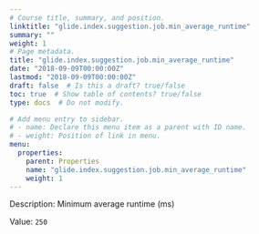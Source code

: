 ```yaml
---
# Course title, summary, and position.
linktitle: "glide.index.suggestion.job.min_average_runtime"
summary: ""
weight: 1
# Page metadata.
title: "glide.index.suggestion.job.min_average_runtime"
date: "2018-09-09T00:00:00Z"
lastmod: "2018-09-09T00:00:00Z"
draft: false  # Is this a draft? true/false
toc: true  # Show table of contents? true/false
type: docs  # Do not modify.

# Add menu entry to sidebar.
# - name: Declare this menu item as a parent with ID name.
# - weight: Position of link in menu.
menu:
  properties:
    parent: Properties
    name: "glide.index.suggestion.job.min_average_runtime"
    weight: 1
---
```


Description: Minimum average runtime (ms)


Value: `250`